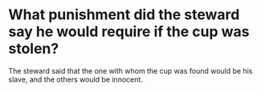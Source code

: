 # What punishment did the steward say he would require if the cup was stolen?

The steward said that the one with whom the cup was found would be his slave, and the others would be innocent.
